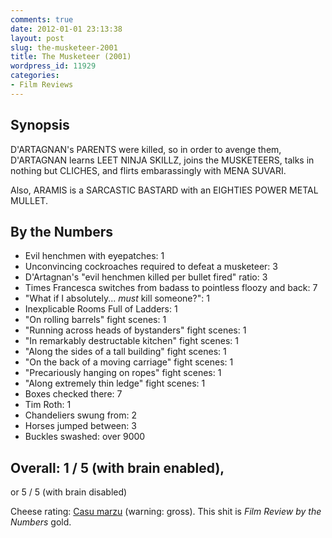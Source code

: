 ```yaml
---
comments: true
date: 2012-01-01 23:13:38
layout: post
slug: the-musketeer-2001
title: The Musketeer (2001)
wordpress_id: 11929
categories:
- Film Reviews
---
```


## Synopsis

D'ARTAGNAN's PARENTS were killed, so in order to avenge them, D'ARTAGNAN learns LEET NINJA SKILLZ, joins the MUSKETEERS, talks in nothing but CLICHES, and flirts embarassingly with MENA SUVARI.

Also, ARAMIS is a SARCASTIC BASTARD with an EIGHTIES POWER METAL MULLET.

## By the Numbers

  * Evil henchmen with eyepatches: 1
  * Unconvincing cockroaches required to defeat a musketeer: 3
  * D'Artagnan's "evil henchmen killed per bullet fired" ratio: 3
  * Times Francesca switches from badass to pointless floozy and back: 7
  * "What if I absolutely... _must_ kill someone?": 1
  * Inexplicable Rooms Full of Ladders: 1
  * "On rolling barrels" fight scenes: 1
  * "Running across heads of bystanders" fight scenes: 1
  * "In remarkably destructable kitchen" fight scenes: 1
  * "Along the sides of a tall building" fight scenes: 1
  * "On the back of a moving carriage" fight scenes: 1
  * "Precariously hanging on ropes" fight scenes: 1
  * "Along extremely thin ledge" fight scenes: 1
  * Boxes checked there: 7
  * Tim Roth: 1
  * Chandeliers swung from: 2
  * Horses jumped between: 3
  * Buckles swashed: over 9000

## Overall: 1 / 5 (with brain enabled),
or 5 / 5 (with brain disabled)

Cheese rating: [Casu marzu](http://en.wikipedia.org/wiki/Casu_marzu) (warning: gross).
This shit is _Film Review by the Numbers_ gold.
